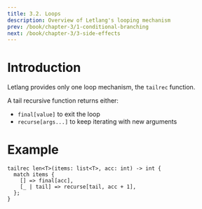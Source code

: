 ```yaml
---
title: 3.2. Loops
description: Overview of Letlang's looping mechanism
prev: /book/chapter-3/1-conditional-branching
next: /book/chapter-3/3-side-effects
---
```


# Introduction

Letlang provides only one loop mechanism, the `tailrec` function.

A tail recursive function returns either:

 - `final[value]` to exit the loop
 - `recurse[args...]` to keep iterating with new arguments

# Example

```letlang
tailrec len<T>(items: list<T>, acc: int) -> int {
  match items {
    [] => final[acc],
    [_ | tail] => recurse[tail, acc + 1],
  };
}
```
